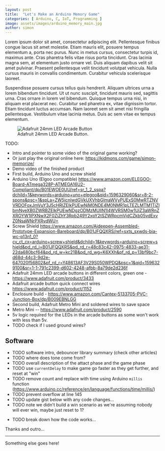 ```yaml
---
layout: post
title:  "Let's Make an Arduino Memory Game"
categories: [ Arduino, C, IoT, Programming ]
image: assets/images/arduino_memory_main.jpg
author: simon
---
```

Lorem ipsum dolor sit amet, consectetur adipiscing elit. Pellentesque finibus congue lacus sit amet molestie. Etiam mauris elit, posuere tempus elementum a, porta nec purus. Nunc in metus cursus, consectetur turpis id, maximus ante. Cras pharetra felis vitae risus porta tincidunt. Cras lacinia magna sem, at elementum justo ornare vel. Duis aliquam dapibus velit sit amet pulvinar. Praesent pellentesque velit tincidunt volutpat vehicula. Nulla cursus mauris in convallis condimentum. Curabitur vehicula scelerisque laoreet.

Suspendisse posuere cursus tellus quis hendrerit. Aliquam ultrices urna a lorem bibendum tincidunt. Ut ut nunc suscipit, tincidunt mauris sed, sagittis urna. Cras ornare in lorem vel bibendum. Quisque tempus urna nisi, in aliquam erat placerat nec. Curabitur sed pharetra ex, vitae dignissim tortor. Etiam tincidunt luctus accumsan. Nam laoreet sem sit amet nisi fringilla pellentesque. Vestibulum vitae lacinia metus. Duis ac sem vitae ex tempus elementum.

<figure class="figure">
  <img src="{{ site.baseurl }}/assets/images/arduino_memory_button_flash.gif" class="figure-img img-fluid" alt="Adafruit 24mm LED Arcade Button">
  <figcaption class="figure-caption text-center">Adafruit 24mm LED Arcade Button.</figcaption>
</figure>

TODO:

* Intro and pointer to some video of the original game working?
* Or just play the original online here: https://kidmons.com/game/simon-memorize/
* Demo video of the finished product
* First build, Arduino Uno and screw shield
* Arduino Uno (Elgoo compatible) https://www.amazon.com/ELEGOO-Board-ATmega328P-ATMEGA16U2-Compliant/dp/B01EWOE0UU/ref=sr_1_2_sspa?dchild=1&keywords=arduino+uno+elegoo&qid=1596329060&sr=8-2-spons&psc=1&spLa=ZW5jcnlwdGVkUXVhbGlmaWVyPUExS0MwRTZNVVRDOFoxJmVuY3J5cHRlZElkPUEwNjM0NDE4M0NMR1pLTEZLMTM1TiZlbmNyeXB0ZWRBZElkPUEwNDgzODMzMUlIN1I4WVRSM0w1UiZ3aWRnZXROYW1lPXNwX2F0ZiZhY3Rpb249Y2xpY2tSZWRpcmVjdCZkb05vdExvZ0NsaWNrPXRydWU=
* Screw Shield https://www.amazon.com/Aideepen-Assembled-Prototype-Expansion-Bareboard/dp/B01JFQQXRS/ref=sxts_sxwds-bia-wc-p13n1_0?cv_ct_cx=arduino+screw+shield&dchild=1&keywords=arduino+screw+shield&pd_rd_i=B01JFQQXRS&pd_rd_r=48c83c42-0975-4833-ae31-22da680bcf64&pd_rd_w=kc21B&pd_rd_wg=K6XXh&pf_rd_p=13bf9bc7-d68d-44c3-9d2e-647020f56802&pf_rd_r=Y48613AF3V29S050WPDQ&psc=1&qid=1596329100&sr=1-1-791c2399-d602-4248-afbb-8a79de2d236f
* Adafruit 24mm LED arcade buttons in different colors, green one - https://www.adafruit.com/product/3433
* Adafruit arcade button quick connect wires https://www.adafruit.com/product/1152
* Enclosure build - https://www.amazon.com/Cantex-5133705-PVC-Junction-Box/dp/B009EBNLGG
* Second build, Adafruit Metro Mini and soldered wires to save space
* Metro Mini -- https://www.adafruit.com/product/2590
* 5v logic required for the LEDs in the arcade buttons as some won't work with less than 5v.
* TODO check if I used ground wires?

## Software

* TODO software intro, debouncer library summary (check other articles)
* TODO where does tone come from?
* TODO overall description of the attact phase and the game phase
* TODO use `currentDelay` to make game go faster as they get further, and reset at "win"
* TODO remove count and replace with time using Arduino `millis` function (https://www.arduino.cc/reference/en/language/functions/time/millis/)
* TODO prevent overflow at line 145
* TODO update gist below with any code changes...
* TODO note we didn't build a win scenario as we're assuming nobody will ever win, maybe just reset to 1?

<script src="https://gist.github.com/simonprickett/7e1b822e570b5de14f493322ce38d19f.js"></script>

* TODO break down how the code works...

Thanks and outro...

---

Something else goes here!